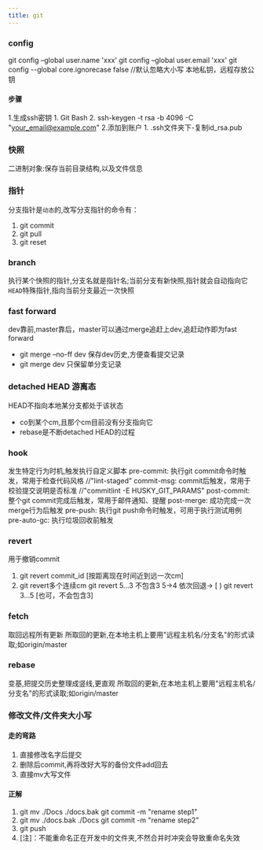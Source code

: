 ```yaml
---
title: git
---
```

### config
git config –global user.name 'xxx'
git config –global user.email 'xxx'
git config --global core.ignorecase false  //默认忽略大小写
本地私钥，远程存放公钥
#### 步骤
1.生成ssh密钥
    1. Git Bash
    2. ssh-keygen -t rsa -b 4096 -C "your_email@example.com"
2.添加到账户
    1. .ssh文件夹下-复制id_rsa.pub 
### 快照
二进制对象:保存当前目录结构,以及文件信息
### 指针
分支指针是`` 动态 ``的,改写分支指针的命令有：
1. git commit
2. git pull
3. git reset 
### branch
执行某个快照的指针,分支名就是指针名;当前分支有新快照,指针就会自动指向它
`` HEAD ``特殊指针,指向当前分支最近一次快照 

<!--more-->
### fast forward
dev靠前,master靠后，master可以通过merge追赶上dev,追赶动作即为fast forward
- git merge –no-ff dev 保存dev历史,方便查看提交记录
- git merge dev 只保留单分支记录
### detached HEAD 游离态
HEAD不指向本地某分支都处于该状态
- co到某个cm,且那个cm目前没有分支指向它
- rebase是不断detached HEAD的过程
### hook
发生特定行为时机,触发执行自定义脚本
pre-commit: 执行git commit命令时触发，常用于检查代码风格  //"lint-staged"
commit-msg: commit后触发，常用于校验提交说明是否标准  //"commitlint -E HUSKY_GIT_PARAMS"
post-commit: 整个git commit完成后触发，常用于邮件通知、提醒
post-merge: 成功完成一次 merge行为后触发
pre-push: 执行git push命令时触发，可用于执行测试用例
pre-auto-gc: 执行垃圾回收前触发

 
### revert
用于撤销commit
1. git revert commit_id  [按距离现在时间近到远一次cm]
2. git revert多个连续cm
    git revert 5...3  不包含3   5->4 依次回退-> [ )
    git revert 3...5 [也可，不会包含3]
### fetch
取回远程所有更新
所取回的更新,在本地主机上要用"远程主机名/分支名"的形式读取;如origin/master
### rebase 
变基,把提交历史整理成竖线,更直观
所取回的更新,在本地主机上要用"远程主机名/分支名"的形式读取;如origin/master
### 修改文件/文件夹大小写
#### 走的弯路
1. 直接修改名字后提交 
2. 删除后commit,再将改好大写的备份文件add回去 
3. 直接mv大写文件
#### 正解
1. git mv ./Docs ./docs.bak  git commit -m "rename step1"
2. git mv ./docs.bak ./Docs git commit -m "rename step2"   
3. git push
4. [注]：不能重命名正在开发中的文件夹,不然合并时冲突会导致重命名失效

